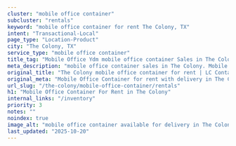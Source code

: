 ```yaml
---
cluster: "mobile office container"
subcluster: "rentals"
keyword: "mobile office container for rent The Colony, TX"
intent: "Transactional-Local"
page_type: "Location-Product"
city: "The Colony, TX"
service_type: "mobile office container"
title_tag: "Mobile Office Ydm mobile office container Sales in The Colony | LC Container"
meta_description: "mobile office container sales in The Colony. Mobile office containers for workspace solutions. Fast delivery, competitive pricing. Serving mobile office container area. Quote ID: AQ9. Call (214) 524-4168 for your free quote today."
original_title: "The Colony mobile office container for rent | LC Container"
original_meta: "Mobile Office Container for rent with delivery in The Colony, TX. LC Container — local Since 2003. Get pricing today."
url_slug: "/the-colony/mobile-office-container/rentals"
h1: "Mobile Office Container For Rent in The Colony"
internal_links: "/inventory"
priority: 3
notes: ""
noindex: true
image_alt: "mobile office container available for delivery in The Colony"
last_updated: "2025-10-20"
---
```


<!-- TODO: Add unique city/inventory copy, images, and internal links here. -->
